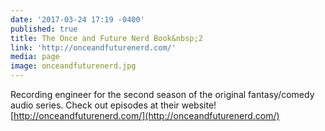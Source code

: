 ```yaml
---
date: '2017-03-24 17:19 -0400'
published: true
title: The Once and Future Nerd Book&nbsp;2
link: 'http://onceandfuturenerd.com/'
media: page
image: onceandfuturenerd.jpg
---
```

Recording engineer for the second season of the original fantasy/comedy audio series. Check out episodes at their website! [http://onceandfuturenerd.com/](http://onceandfuturenerd.com/)
